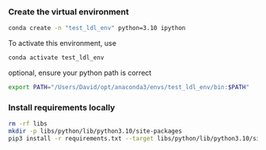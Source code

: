 

### Create the virtual environment

```bash
conda create -n "test_ldl_env" python=3.10 ipython
```

To activate this environment, use

```bash
conda activate test_ldl_env
```

optional, ensure your python path is correct 

```bash
export PATH="/Users/David/opt/anaconda3/envs/test_ldl_env/bin:$PATH"
```

### Install requirements locally

```bash
rm -rf libs
mkdir -p libs/python/lib/python3.10/site-packages
pip3 install -r requirements.txt --target libs/python/lib/python3.10/site-packages
```